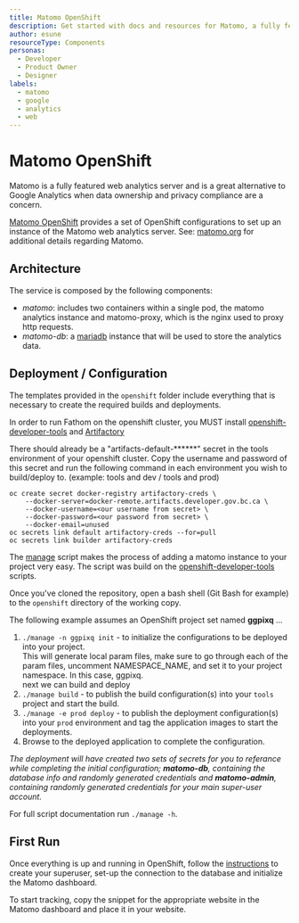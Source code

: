 ```yaml
---
title: Matomo OpenShift
description: Get started with docs and resources for Matomo, a fully featured web analytics server. It's a great alternative to Google Analytics when data ownership and privacy compliance are a concern.
author: esune
resourceType: Components
personas: 
  - Developer
  - Product Owner
  - Designer
labels:
  - matomo
  - google
  - analytics
  - web
---
```

# Matomo OpenShift
Matomo is a fully featured web analytics server and is a great alternative to Google Analytics when data ownership and privacy compliance are a concern.

[Matomo OpenShift](https://github.com/BCDevOps/matomo-openshift) provides a set of OpenShift configurations to set up an instance of the Matomo web analytics server. See: [matomo.org](https://matomo.org/) for additional details regarding Matomo.

## Architecture
The service is composed by the following components:
- *matomo*: includes two containers within a single pod, the matomo analytics instance and matomo-proxy, which is the nginx used to proxy http requests.
- *matomo-db*: a [mariadb](https://mariadb.org) instance that will be used to store the analytics data.

## Deployment / Configuration
The templates provided in the `openshift` folder include everything that is necessary to create the required builds and deployments.  

In order to run Fathom on the openshift cluster, you MUST install [openshift-developer-tools](https://github.com/BCDevOps/openshift-developer-tools) and [Artifactory](https://github.com/BCDevOps/OpenShift4-Migration/issues/51)  

There should already be a "artifacts-default-******" secret in the tools environment of your openshift cluster. Copy the username and password of this 
secret and run the following command in each environment you wish to build/deploy to. (example: tools and dev / tools and prod)
~~~
oc create secret docker-registry artifactory-creds \
    --docker-server=docker-remote.artifacts.developer.gov.bc.ca \
    --docker-username=<our username from secret> \
    --docker-password=<our password from secret> \
    --docker-email=unused
oc secrets link default artifactory-creds --for=pull
oc secrets link builder artifactory-creds
~~~  
  
The [manage](./openshift/manage) script makes the process of adding a matomo instance to your project very easy. The script was build on the [openshift-developer-tools](https://github.com/BCDevOps/openshift-developer-tools) scripts.

Once you've cloned the repository, open a bash shell (Git Bash for example) to the `openshift` directory of the working copy.

The following example assumes an OpenShift project set named **ggpixq** ...

1. `./manage -n ggpixq init` - to initialize the configurations to be deployed into your project.  
This will generate local param files, make sure to go through each of the param files, uncomment NAMESPACE_NAME, and set it to your project namespace. In this case, ggpixq.  
next we can build and deploy
1. `./manage build` - to publish the build configuration(s) into your `tools` project and start the build.
1. `./manage -e prod deploy` - to publish the deployment configuration(s) into your `prod` environment and tag the application images to start the deployments.
1. Browse to the deployed application to complete the configuration.

_The deployment will have created two sets of secrets for you to referance while completing the initial configuration; **matomo-db**, containing the database info and randomly generated credentials and **matomo-admin**, containing randomly generated credentials for your main super-user account._

For full script documentation run `./manage -h`.

## First Run
Once everything is up and running in OpenShift, follow the [instructions](https://matomo.org/docs/installation/#the-5-minute-matomo-installation) to create your superuser, set-up the connection to the database and initialize the Matomo dashboard.

To start tracking, copy the snippet for the appropriate website in the Matomo dashboard and place it in your website.
